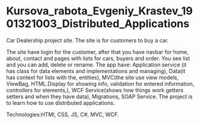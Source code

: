 # Kursova_rabota_Evgeniy_Krastev_1901321003_Distributed_Applications

Car Dealership project site.
The site is for customers to buy a car.

The site have login for the customer, after that you have navbar for home, about, contact and pages with lists for cars, buyers and order. 
You see list and you can add, delete or rename.
The app have:
Application service (it has class for data elements and implementations and managing),
Data(it has context for lists with the, entities),
MVC(the site use view models, ViewBag, HTML.Display for showing info, validation for entered information, controllers for elements,),
WCF Service(shows how things work getters setters and when they have data),
Migrations, SOAP Service. 
The project is to learn how to use distributed  applications.

Technologies:HTMl, CSS, JS, C#, MVC, WCF.
